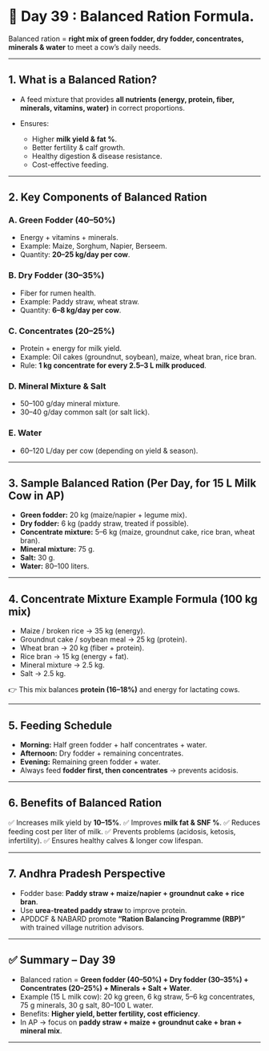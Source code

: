 <h1>🐄 Day 39 : Balanced Ration Formula.</h1>

Balanced ration = **right mix of green fodder, dry fodder, concentrates, minerals & water** to meet a cow’s daily needs.


---

## 1. What is a Balanced Ration?

* A feed mixture that provides **all nutrients (energy, protein, fiber, minerals, vitamins, water)** in correct proportions.
* Ensures:

  * Higher **milk yield & fat %**.
  * Better fertility & calf growth.
  * Healthy digestion & disease resistance.
  * Cost-effective feeding.

---

## 2. Key Components of Balanced Ration

### **A. Green Fodder (40–50%)**

* Energy + vitamins + minerals.
* Example: Maize, Sorghum, Napier, Berseem.
* Quantity: **20–25 kg/day per cow**.

### **B. Dry Fodder (30–35%)**

* Fiber for rumen health.
* Example: Paddy straw, wheat straw.
* Quantity: **6–8 kg/day per cow**.

### **C. Concentrates (20–25%)**

* Protein + energy for milk yield.
* Example: Oil cakes (groundnut, soybean), maize, wheat bran, rice bran.
* Rule: **1 kg concentrate for every 2.5–3 L milk produced**.

### **D. Mineral Mixture & Salt**

* 50–100 g/day mineral mixture.
* 30–40 g/day common salt (or salt lick).

### **E. Water**

* 60–120 L/day per cow (depending on yield & season).

---

## 3. Sample Balanced Ration (Per Day, for 15 L Milk Cow in AP)

* **Green fodder:** 20 kg (maize/napier + legume mix).
* **Dry fodder:** 6 kg (paddy straw, treated if possible).
* **Concentrate mixture:** 5–6 kg (maize, groundnut cake, rice bran, wheat bran).
* **Mineral mixture:** 75 g.
* **Salt:** 30 g.
* **Water:** 80–100 liters.

---

## 4. Concentrate Mixture Example Formula (100 kg mix)

* Maize / broken rice → 35 kg (energy).
* Groundnut cake / soybean meal → 25 kg (protein).
* Wheat bran → 20 kg (fiber + protein).
* Rice bran → 15 kg (energy + fat).
* Mineral mixture → 2.5 kg.
* Salt → 2.5 kg.

👉 This mix balances **protein (16–18%)** and energy for lactating cows.

---

## 5. Feeding Schedule

* **Morning:** Half green fodder + half concentrates + water.
* **Afternoon:** Dry fodder + remaining concentrates.
* **Evening:** Remaining green fodder + water.
* Always feed **fodder first, then concentrates** → prevents acidosis.

---

## 6. Benefits of Balanced Ration

✅ Increases milk yield by **10–15%**.
✅ Improves **milk fat & SNF %**.
✅ Reduces feeding cost per liter of milk.
✅ Prevents problems (acidosis, ketosis, infertility).
✅ Ensures healthy calves & longer cow lifespan.

---

## 7. Andhra Pradesh Perspective

* Fodder base: **Paddy straw + maize/napier + groundnut cake + rice bran**.
* Use **urea-treated paddy straw** to improve protein.
* APDDCF & NABARD promote **“Ration Balancing Programme (RBP)”** with trained village nutrition advisors.

---

## ✅ Summary – Day 39

* Balanced ration = **Green fodder (40–50%) + Dry fodder (30–35%) + Concentrates (20–25%) + Minerals + Salt + Water**.
* Example (15 L milk cow): 20 kg green, 6 kg straw, 5–6 kg concentrates, 75 g minerals, 30 g salt, 80–100 L water.
* Benefits: **Higher yield, better fertility, cost efficiency**.
* In AP → focus on **paddy straw + maize + groundnut cake + bran + mineral mix**.

---

